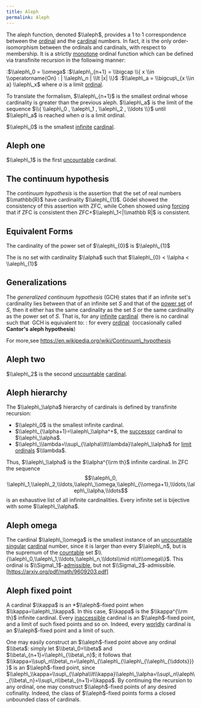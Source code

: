 ```yaml
---
title: Aleph
permalink: Aleph
---
```


The aleph function, denoted $\\aleph$, provides a 1 to 1 correspondence between the [ordinal](Ordinal "Ordinal") and the [cardinal](Cardinal "Cardinal") numbers.  In fact, it is the only order-isomorphism between the ordinals and cardinals, with respect to membership.  It is a strictly [monotone](Monotone "Monotone") ordinal function which can be defined via transfinite recursion in the following manner:

:$\\aleph\_0 = \\omega$
:$\\aleph\_{n+1} = \\bigcap \\{ x \\in \\operatorname{On} : | \\aleph\_n | \\lt |x| \\}$
:$\\aleph\_a = \\bigcup\_{x \\in a} \\aleph\_x$ where $a$ is a limit [ordinal](Ordinal "Ordinal").

To translate the formalism, $\\aleph\_{n+1}$ is the smallest ordinal whose cardinality is greater than the previous aleph.  $\\aleph\_a$ is the limit of the sequence $\\{ \\aleph\_0 , \\aleph\_1 , \\aleph\_2 , \\ldots \\}$ until $\\aleph\_a$ is reached when $a$ is a limit ordinal.

$\\aleph\_0$ is the smallest [infinite](Infinite "Infinite") [cardinal](Cardinal "Cardinal").

## Aleph one

$\\aleph\_1$ is the first [uncountable](Uncountable "Uncountable") cardinal.


## The continuum hypothesis

The *continuum hypothesis* is the assertion that the set of real numbers $\\mathbb{R}$ have cardinality $\\aleph\_{1}$. G&ouml;del showed the consistency of this assertion with ZFC, while Cohen showed using [forcing](Forcing "Forcing") that if ZFC is consistent then ZFC+$\\aleph\_1<|\\mathbb R|$ is consistent.

## Equivalent Forms 

The cardinality of the power set of $\\aleph\_{0}$ is  $\\aleph\_{1}$

The is no set with cardinality $\\alpha$ such that $\\aleph\_{0} < \\alpha < \\aleph\_{1}$

## Generalizations 

The *generalized continuum hypothesis* (GCH) states that if an infinite set's cardinality lies between that of an infinite set *S* and that of the [power set](Power_set "Power set") of *S*, then it either has the same cardinality as the set *S* or the same cardinality as the power set of *S*. That is, for any [infinite](Infinite_set "Infinite set") [cardinal](Cardinal_number "Cardinal number") <math>\\lambda</math> there is no cardinal <math>\\kappa</math> such that <math>\\lambda <\\kappa <2^{\\lambda}.</math> GCH is equivalent to:
:<math>\\aleph\_{\\alpha+1}=2^{\\aleph\_\\alpha}</math> for every [ordinal](Ordinal_number "Ordinal number") <math>\\alpha.</math>  (occasionally called **Cantor's aleph hypothesis**)

For more,see https://en.wikipedia.org/wiki/Continuum\_hypothesis

## Aleph two

$\\aleph\_2$ is the second [uncountable](Uncountable "Uncountable") [cardinal](Cardinal "Cardinal").
 

## Aleph hierarchy


The $\\aleph\_\\alpha$ hierarchy of cardinals is defined by transfinite recursion:

-    $\\aleph\_0$ is the smallest infinite cardinal.
-    $\\aleph\_{\\alpha+1}=\\aleph\_\\alpha^+$, the [successor](Successor "Successor") cardinal to $\\aleph\_\\alpha$.
-    $\\aleph\_\\lambda=\\sup\_{\\alpha\\lt\\lambda}\\aleph\_\\alpha$ for [ limit ordinals](Limit_ordinal_ "Limit ordinal ") $\\lambda$.

Thus, $\\aleph\_\\alpha$ is the $\\alpha^{\\rm th}$ infinite cardinal. In ZFC the sequence
$$\\aleph\_0, \\aleph\_1,\\aleph\_2,\\ldots,\\aleph\_\\omega,\\aleph\_{\\omega+1},\\ldots,\\aleph\_\\alpha,\\ldots$$
is an exhaustive list of all infinite cardinalities. Every infinite set is bijective with some $\\aleph\_\\alpha$.


## Aleph omega

The cardinal $\\aleph\_\\omega$ is the smallest instance of an [uncountable](Uncountable "Uncountable") [singular](Singular "Singular") [cardinal](Cardinal "Cardinal") number, since it is larger than every $\\aleph\_n$, but is the supremum of the [countable](Countable "Countable") set $\\{\\aleph\_0,\\aleph\_1,\\ldots,\\aleph\_n,\\ldots\\mid n\\lt\\omega\\}$. This ordinal is $\\Sigma\_1$-[admissible](Admissible "Admissible"), but not $\\Sigma\_2$-admissible. [https://arxiv.org/pdf/math/9609203.pdf]

## Aleph fixed point

A cardinal $\\kappa$ is an *$\\aleph$-fixed point when $\\kappa=\\aleph\_\\kappa$. In this case, $\\kappa$ is the $\\kappa^{\\rm th}$ infinite cardinal. Every [inaccessible](Inaccessible "Inaccessible") cardinal is an $\\aleph$-fixed point, and a limit of such fixed points and so on. Indeed, every [worldly](Worldly "Worldly") cardinal is an $\\aleph$-fixed point and a limit of such.

One may easily construct an $\\aleph$-fixed point above any ordinal $\\beta$: simply let $\\beta\_0=\\beta$ and $\\beta\_{n+1}=\\aleph\_{\\beta\_n}$; it follows that $\\kappa=\\sup\_n\\beta\_n=\\aleph\_{\\aleph\_{\\aleph\_{\\aleph\_{\\ddots}}}}$ is an $\\aleph$-fixed point, since $\\aleph\_\\kappa=\\sup\_{\\alpha\\lt\\kappa}\\aleph\_\\alpha=\\sup\_n\\aleph\_{\\beta\_n}=\\sup\_n\\beta\_{n+1}=\\kappa$. By continuing the recursion to any ordinal, one may construct $\\aleph$-fixed points of any desired cofinality. Indeed, the class of $\\aleph$-fixed points forms a closed unbounded class of cardinals.